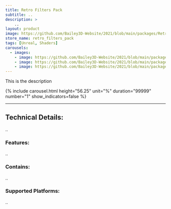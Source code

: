 ```yaml
---
title: Retro Filters Pack
subtitle: ..
description: >
    ..
layout: product
image: https://github.com/Bailey3D-Website/2021/blob/main/packages/RetroFiltersPack/Images/ScreenEffects/glitch.webp
store_name: retro_filters_pack
tags: [Unreal, Shaders]
carousels:
  - images: 
    - image: https://github.com/Bailey3D-Website/2021/blob/main/packages/SketchIt/renders/gallery_vintage.jpg?raw=true
    - image: https://github.com/Bailey3D-Website/2021/blob/main/packages/SketchIt/renders/gallery_schematic.jpg?raw=true
    - image: https://github.com/Bailey3D-Website/2021/blob/main/packages/SketchIt/renders/gallery_pencil.jpg?raw=true
---
```

This is the description

{% include carousel.html height="56.25" unit="%" duration="99999" number="1" show_indicators=false %}

---

## **Technical Details:**

..

### **Features:**

..

### **Contains:**

..

### **Supported Platforms:**

..